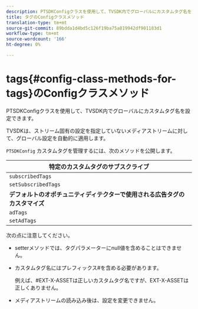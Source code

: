 ```yaml
---
description: PTSDKConfigクラスを使用して、TVSDK内でグローバルにカスタムタグ名を設定できます。
title: タグのConfigクラスメソッド
translation-type: tm+mt
source-git-commit: 89bdda1d4bd5c126f19ba75a819942df901183d1
workflow-type: tm+mt
source-wordcount: '166'
ht-degree: 0%

---
```



# tags{#config-class-methods-for-tags}のConfigクラスメソッド

PTSDKConfigクラスを使用して、TVSDK内でグローバルにカスタムタグ名を設定できます。

TVSDKは、ストリーム固有の設定を指定していないメディアストリームに対して、グローバル設定を自動的に適用します。

`PTSDKConfig` カスタムタグを管理するには、次のメソッドを公開します。

| **特定のカスタムタグのサブスクライブ** |
|---|
| `subscribedTags` | サブスクライブされたタグの現在のリストを取得します。 |
| `setSubscribedTags` | アプリケーションに公開されるサブスクライブ済みタグのリストを設定します。 |
| **デフォルトのオポチュニティディテクターで使用される広告タグのカスタマイズ** |
| `adTags` | 広告タグの現在のリストを取得します。 |
| `setAdTags` | デフォルトのオポチュニティジェネレーターが使用する広告タグのリストを設定します。 |

次の点に注意してください。

* setterメソッドでは、タグパラメーターにnull値を含めることはできません。
* カスタムタグ名にはプレフィックス#を含める必要があります。

   例えば、#EXT-X-ASSETは正しいカスタムタグ名ですが、EXT-X-ASSETは正しくありません。
* メディアストリームの読み込み後は、設定を変更できません。

